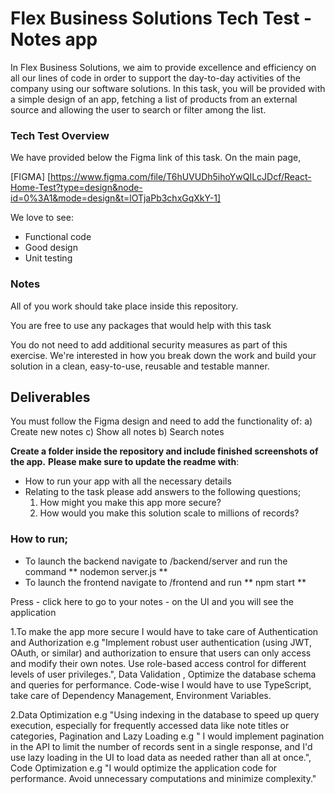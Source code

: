 # Flex Business Solutions Tech Test - Notes app

In Flex Business Solutions, we aim to provide excellence and efficiency on all our lines of code in order to support the day-to-day activities of the company using our software solutions. In this task, you will be provided with a simple design of an app, fetching a list of products from an external source and allowing the user to search or filter among the list.

### Tech Test Overview

We have provided below the Figma link of this task. On the main page,

[FIGMA] [https://www.figma.com/file/T6hUVUDh5ihoYwQILcJDcf/React-Home-Test?type=design&node-id=0%3A1&mode=design&t=lOTjaPb3chxGqXkY-1]

We love to see:

- Functional code
- Good design
- Unit testing

### Notes

All of you work should take place inside this repository.

You are free to use any packages that would help with this task

You do not need to add additional security measures as part of this exercise.
We're interested in how you break down the work and build your solution in a clean, easy-to-use, reusable and testable manner.

## Deliverables

You must follow the Figma design and need to add the functionality of:
a) Create new notes
c) Show all notes
b) Search notes

**Create a folder inside the repository and include finished screenshots of the app.**
**Please make sure to update the readme with**:

- How to run your app with all the necessary details
- Relating to the task please add answers to the following questions;
  1. How might you make this app more secure?
  2. How would you make this solution scale to millions of records?

### How to run;

- To launch the backend navigate to /backend/server and run the command ** nodemon server.js **
- To launch the frontend navigate to /frontend and run ** npm start **

Press - click here to go to your notes - on the UI and you will see the application

1.To make the app more secure I would have to take care of Authentication and Authorization e.g "Implement robust user authentication (using JWT, OAuth, or similar) and authorization to ensure that users can only access and modify their own notes.
Use role-based access control for different levels of user privileges.", Data Validation ,
Optimize the database schema and queries for performance. Code-wise I would have to use TypeScript, take care of Dependency Management, Environment
Variables.

2.Data Optimization e.g "Using indexing in the database to speed up query execution, especially for frequently accessed data like note titles or categories, Pagination and Lazy Loading e.g " I would implement pagination in the API to limit the number of records sent in a single response,
and I'd use lazy loading in the UI to load data as needed rather than all at once.", Code Optimization e.g "I would optimize the application code for performance. Avoid unnecessary computations and minimize complexity."
